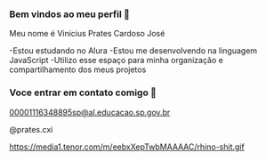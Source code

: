 ### Bem vindos ao meu perfil 💙

Meu nome é Vinicius Prates Cardoso José

-Estou estudando no Alura 
-Estou me desenvolvendo na linguagem JavaScript
-Utilizo esse espaço para minha organização e compartilhamento dos meus projetos

### Voce entrar em contato comigo 📧

00001116348895sp@al.educacao.sp.gov.br

@prates.cxi


https://media1.tenor.com/m/eebxXepTwbMAAAAC/rhino-shit.gif
